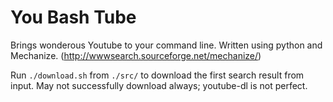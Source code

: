 # You Bash Tube
Brings wonderous Youtube to your command line. Written using python and Mechanize.
(http://wwwsearch.sourceforge.net/mechanize/)

Run `./download.sh` from `./src/` to download the first search result from input.
May not successfully download always; youtube-dl is not perfect.
